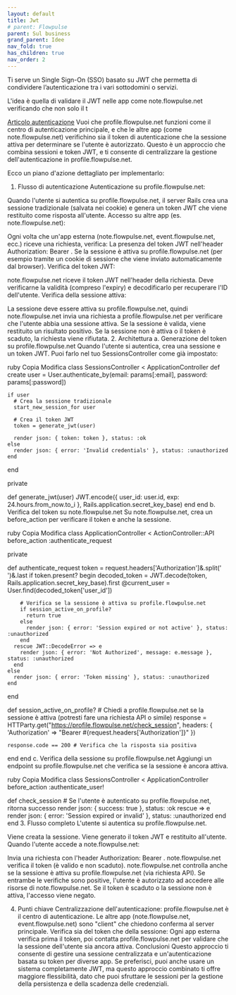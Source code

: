 ```yaml
---
layout: default
title: Jwt
# parent: Flowpulse 
parent: Sul business
grand_parent: Idee
nav_fold: true
has_children: true
nav_order: 2
---
```



Ti serve un Single Sign-On (SSO) basato su JWT che permetta di condividere l’autenticazione tra i vari sottodomini o servizi.

L'idea è quella di validare il JWT nelle app come note.flowpulse.net verificando che non solo il t

[Articolo autenticazione](https://a-chacon.com/en/on%20rails/2024/10/16/poc-using-rails-8-auth-system-in-api-only.html)
Vuoi che profile.flowpulse.net funzioni come il centro di autenticazione principale, e che le altre app (come note.flowpulse.net) verifichino sia il token di autenticazione che la sessione attiva per determinare se l'utente è autorizzato. Questo è un approccio che combina sessioni e token JWT, e ti consente di centralizzare la gestione dell'autenticazione in profile.flowpulse.net.

Ecco un piano d'azione dettagliato per implementarlo:

1. Flusso di autenticazione
Autenticazione su profile.flowpulse.net:

Quando l'utente si autentica su profile.flowpulse.net, il server Rails crea una sessione tradizionale (salvata nei cookie) e genera un token JWT che viene restituito come risposta all'utente.
Accesso su altre app (es. note.flowpulse.net):

Ogni volta che un'app esterna (note.flowpulse.net, event.flowpulse.net, ecc.) riceve una richiesta, verifica:
La presenza del token JWT nell'header Authorization: Bearer <token>.
Se la sessione è attiva su profile.flowpulse.net (per esempio tramite un cookie di sessione che viene inviato automaticamente dal browser).
Verifica del token JWT:

note.flowpulse.net riceve il token JWT nell'header della richiesta. Deve verificarne la validità (compreso l'expiry) e decodificarlo per recuperare l'ID dell'utente.
Verifica della sessione attiva:

La sessione deve essere attiva su profile.flowpulse.net, quindi note.flowpulse.net invia una richiesta a profile.flowpulse.net per verificare che l'utente abbia una sessione attiva.
Se la sessione è valida, viene restituito un risultato positivo.
Se la sessione non è attiva o il token è scaduto, la richiesta viene rifiutata.
2. Architettura
a. Generazione del token su profile.flowpulse.net
Quando l'utente si autentica, crea una sessione e un token JWT. Puoi farlo nel tuo SessionsController come già impostato:

ruby
Copia
Modifica
class SessionsController < ApplicationController
  def create
    user = User.authenticate_by(email: params[:email], password: params[:password])
    
    if user
      # Crea la sessione tradizionale
      start_new_session_for user
      
      # Crea il token JWT
      token = generate_jwt(user)
      
      render json: { token: token }, status: :ok
    else
      render json: { error: 'Invalid credentials' }, status: :unauthorized
    end
  end

  private

  def generate_jwt(user)
    JWT.encode({ user_id: user.id, exp: 24.hours.from_now.to_i }, Rails.application.secret_key_base)
  end
end
b. Verifica del token su note.flowpulse.net
Su note.flowpulse.net, crea un before_action per verificare il token e anche la sessione.

ruby
Copia
Modifica
class ApplicationController < ActionController::API
  before_action :authenticate_request

  private

  def authenticate_request
    token = request.headers['Authorization']&.split(' ')&.last
    if token.present?
      begin
        decoded_token = JWT.decode(token, Rails.application.secret_key_base).first
        @current_user = User.find(decoded_token['user_id'])
        
        # Verifica se la sessione è attiva su profile.flowpulse.net
        if session_active_on_profile?
          return true
        else
          render json: { error: 'Session expired or not active' }, status: :unauthorized
        end
      rescue JWT::DecodeError => e
        render json: { error: 'Not Authorized', message: e.message }, status: :unauthorized
      end
    else
      render json: { error: 'Token missing' }, status: :unauthorized
    end
  end

  def session_active_on_profile?
    # Chiedi a profile.flowpulse.net se la sessione è attiva (potresti fare una richiesta API o simile)
    response = HTTParty.get("https://profile.flowpulse.net/check_session", headers: { 'Authorization' => "Bearer #{request.headers['Authorization']}" })
    
    response.code == 200 # Verifica che la risposta sia positiva
  end
end
c. Verifica della sessione su profile.flowpulse.net
Aggiungi un endpoint su profile.flowpulse.net che verifica se la sessione è ancora attiva.

ruby
Copia
Modifica
class SessionsController < ApplicationController
  before_action :authenticate_user!

  def check_session
    # Se l'utente è autenticato su profile.flowpulse.net, ritorna successo
    render json: { success: true }, status: :ok
  rescue => e
    render json: { error: 'Session expired or invalid' }, status: :unauthorized
  end
end
3. Flusso completo
L'utente si autentica su profile.flowpulse.net.

Viene creata la sessione.
Viene generato il token JWT e restituito all'utente.
Quando l'utente accede a note.flowpulse.net:

Invia una richiesta con l'header Authorization: Bearer <token>.
note.flowpulse.net verifica il token (è valido e non scaduto).
note.flowpulse.net controlla anche se la sessione è attiva su profile.flowpulse.net (via richiesta API).
Se entrambe le verifiche sono positive, l'utente è autorizzato ad accedere alle risorse di note.flowpulse.net.
Se il token è scaduto o la sessione non è attiva, l'accesso viene negato.

4. Punti chiave
Centralizzazione dell'autenticazione: profile.flowpulse.net è il centro di autenticazione. Le altre app (note.flowpulse.net, event.flowpulse.net) sono "client" che chiedono conferma al server principale.
Verifica sia del token che della sessione: Ogni app esterna verifica prima il token, poi contatta profile.flowpulse.net per validare che la sessione dell'utente sia ancora attiva.
Conclusioni
Questo approccio ti consente di gestire una sessione centralizzata e un'autenticazione basata su token per diverse app. Se preferisci, puoi anche usare un sistema completamente JWT, ma questo approccio combinato ti offre maggiore flessibilità, dato che puoi sfruttare le sessioni per la gestione della persistenza e della scadenza delle credenziali.